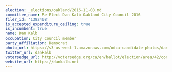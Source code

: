 ```yaml
---
election: _elections/oakland/2016-11-08.md
committee_name: Re-Elect Dan Kalb Oakland City Council 2016
filer_id: '1382408'
is_accepted_expenditure_ceiling: true
is_incumbent: true
name: Dan Kalb
occupation: City Council member
party_affiliation: Democrat
photo_url: https://s3-us-west-1.amazonaws.com/odca-candidate-photos/dan-kalb2.png
twitter_url: dankalb
votersedge_url: http://votersedge.org/ca/en/ballot/election/area/42/contests/contest/13235/candidate/130756?&county=Alameda%20County&election_authority_id=1
website_url: https://dankalb.net
---
```

